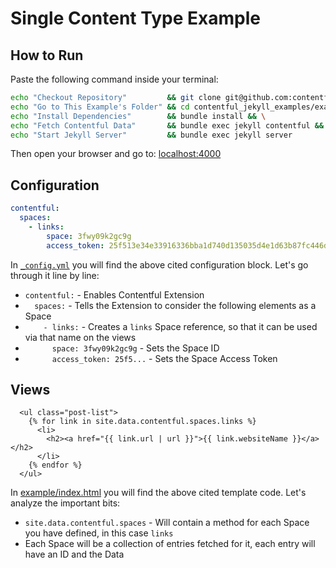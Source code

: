 # Single Content Type Example

## How to Run

Paste the following command inside your terminal:

```bash
echo "Checkout Repository"         && git clone git@github.com:contentful/contentful_jekyll_examples.git && \
echo "Go to This Example's Folder" && cd contentful_jekyll_examples/examples/single_space/example && \
echo "Install Dependencies"        && bundle install && \
echo "Fetch Contentful Data"       && bundle exec jekyll contentful && \
echo "Start Jekyll Server"         && bundle exec jekyll server
```

Then open your browser and go to: [localhost:4000](http://localhost:4000)

## Configuration

```yml
contentful:
  spaces:
    - links:
        space: 3fwy09k2gc9g
        access_token: 25f513e34e33916336bba1d740d135035d4e1d63b87fc446da374fec3aaccaca
```

In [`_config.yml`](./example/_config.yml) you will find the above cited configuration block. Let's go through it line by line:

* `contentful:`                  - Enables Contentful Extension
* `  spaces:`                    - Tells the Extension to consider the following elements as a Space
* `    - links:`                 - Creates a `links` Space reference, so that it can be used via that name on the views
* `      space: 3fwy09k2gc9g`    - Sets the Space ID
* `      access_token: 25f5...`  - Sets the Space Access Token

## Views

```django
  <ul class="post-list">
    {% for link in site.data.contentful.spaces.links %}
      <li>
        <h2><a href="{{ link.url | url }}">{{ link.websiteName }}</a></h2>
      </li>
    {% endfor %}
  </ul>
```

In [example/index.html](./example/index.html) you will find the above cited template code. Let's analyze the important bits:

* `site.data.contentful.spaces` - Will contain a method for each Space you have defined, in this case `links`
* Each Space will be a collection of entries fetched for it, each entry will have an ID and the Data
